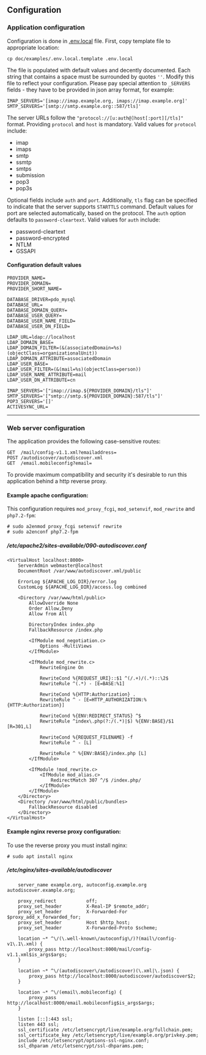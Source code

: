 ## Configuration

### Application configuration

Configuration is done in [.env.local](examples/.env.local) file.
First, copy template file to appropriate location:
 
```shell
cp doc/examples/.env.local.template .env.local
```

The file is populated with default values and decently documented.
Each string that contains a space must be surrounded by quotes `''`.
Modify this file to reflect your configuration. 
Please pay special attention to `_SERVERS` fields - they have to be provided
in json array format, for example:
```shell
IMAP_SERVERS='[imap://imap.example.org, imaps://imap.example.org]'
SMTP_SERVERS='[smtp://smtp.example.org::587/tls]'
```
The server URLs follow the 
`"protocol://[u:auth@]host[:port][/tls]"` format. Providing `protocol`
and `host` is mandatory. Valid values for `protocol` include:

 * imap
 * imaps
 * smtp
 * ssmtp
 * smtps
 * submission
 * pop3
 * pop3s

Optional fields include `auth` and `port`. Additionally, `tls` flag can
be specified to indicate that the server supports `STARTTLS` command.
Default values for port are selected automatically, based on the protocol.
The `auth` option defaults to `password-cleartext`. Valid values for `auth`
include:

 * password-cleartext
 * password-encrypted
 * NTLM
 * GSSAPI

#### Configuration default values
```shell
PROVIDER_NAME=
PROVIDER_DOMAIN=
PROVIDER_SHORT_NAME=

DATABASE_DRIVER=pdo_mysql
DATABASE_URL=
DATABASE_DOMAIN_QUERY=
DATABASE_USER_QUERY=
DATABASE_USER_NAME_FIELD=
DATABASE_USER_DN_FIELD=

LDAP_URL=ldap://localhost
LDAP_DOMAIN_BASE=
LDAP_DOMAIN_FILTER=(&(associatedDomain=%s)(objectClass=organizationalUnit))
LDAP_DOMAIN_ATTRIBUTE=associatedDomain
LDAP_USER_BASE=
LDAP_USER_FILTER=(&(mail=%s)(objectClass=person))
LDAP_USER_NAME_ATTRIBUTE=mail
LDAP_USER_DN_ATTRIBUTE=cn

IMAP_SERVERS='["imap://imap.${PROVIDER_DOMAIN}/tls"]'
SMTP_SERVERS='["smtp://smtp.${PROVIDER_DOMAIN}:587/tls"]'
POP3_SERVERS='[]'
ACTIVESYNC_URL=
```
---
### Web server configuration

The application provides the following case-sensitive routes:

```
GET  /mail/config-v1.1.xml?emailaddress=
POST /autodiscover/autodiscover.xml
GET  /email.mobileconfig?email=
```

To provide maximum compatibility and security it's desirable to run this
application behind a http reverse proxy.

#### Example apache configuration:
This configuration requires `mod_proxy_fcgi`, `mod_setenvif`,
`mod_rewrite` and `php7.2-fpm`:

```shell
# sudo a2enmod proxy_fcgi setenvif rewrite
# sudo a2enconf php7.2-fpm
```

##### /etc/apache2/sites-available/090-autodiscover.conf
```
<VirtualHost localhost:8000>
    ServerAdmin webmaster@localhost
    DocumentRoot /var/www/autodiscover.xml/public

    ErrorLog ${APACHE_LOG_DIR}/error.log
    CustomLog ${APACHE_LOG_DIR}/access.log combined

    <Directory /var/www/html/public>
        AllowOverride None
        Order Allow,Deny
        Allow from All

        DirectoryIndex index.php
        FallbackResource /index.php

        <IfModule mod_negotiation.c>
            Options -MultiViews
        </IfModule>

        <IfModule mod_rewrite.c>
            RewriteEngine On

            RewriteCond %{REQUEST_URI}::$1 ^(/.+)/(.*)::\2$
            RewriteRule ^(.*) - [E=BASE:%1]

            RewriteCond %{HTTP:Authorization} .
            RewriteRule ^ - [E=HTTP_AUTHORIZATION:%{HTTP:Authorization}]

            RewriteCond %{ENV:REDIRECT_STATUS} ^$
            RewriteRule ^index\.php(?:/(.*)|$) %{ENV:BASE}/$1 [R=301,L]

            RewriteCond %{REQUEST_FILENAME} -f
            RewriteRule ^ - [L]

            RewriteRule ^ %{ENV:BASE}/index.php [L]
        </IfModule>

        <IfModule !mod_rewrite.c>
            <IfModule mod_alias.c>
                RedirectMatch 307 ^/$ /index.php/
            </IfModule>
        </IfModule>
    </Directory>
    <Directory /var/www/html/public/bundles>
        FallbackResource disabled
    </Directory>
</VirtualHost>
```

#### Example nginx reverse proxy configuration:

To use the reverse proxy you must install nginx:
```shell
# sudo apt install nginx
```

##### /etc/nginx/sites-available/autodiscover
```
    server_name example.org, autoconfig.example.org autodiscover.example.org;

    proxy_redirect           off;
    proxy_set_header         X-Real-IP $remote_addr;
    proxy_set_header         X-Forwarded-For $proxy_add_x_forwarded_for;
    proxy_set_header         Host $http_host;
    proxy_set_header         X-Forwarded-Proto $scheme;

    location ~* ^\/(\.well-known\/autoconfig\/)?(mail\/config-v1\.1\.xml) {
        proxy_pass http://localhost:8000/mail/config-v1.1.xml$is_args$args;
    }

    location ~* ^\/(autodiscover\/autodiscover)(\.xml|\.json) {
        proxy_pass http://localhost:8000/autodiscover/autodiscover$2;
    }

    location ~* ^\/(email\.mobileconfig) {
        proxy_pass http://localhost:8000/email.mobileconfig$is_args$args;
    }

    listen [::]:443 ssl;
    listen 443 ssl;
    ssl_certificate /etc/letsencrypt/live/example.org/fullchain.pem;
    ssl_certificate_key /etc/letsencrypt/live/example.org/privkey.pem;
    include /etc/letsencrypt/options-ssl-nginx.conf;
    ssl_dhparam /etc/letsencrypt/ssl-dhparams.pem;
```
